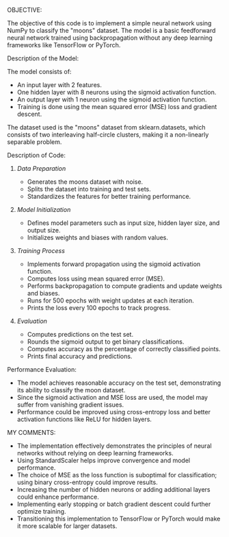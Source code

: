 OBJECTIVE:

The objective of this code is to implement a simple neural network using NumPy to classify the "moons" dataset. The model is a basic feedforward neural network trained using backpropagation without any deep learning frameworks like TensorFlow or PyTorch.

Description of the Model:

The model consists of:
- An input layer with 2 features.
- One hidden layer with 8 neurons using the sigmoid activation function.
- An output layer with 1 neuron using the sigmoid activation function.
- Training is done using the mean squared error (MSE) loss and gradient descent.

The dataset used is the "moons" dataset from sklearn.datasets, which consists of two interleaving half-circle clusters, making it a non-linearly separable problem.


Description of Code:

1. *Data Preparation*
   - Generates the moons dataset with noise.
   - Splits the dataset into training and test sets.
   - Standardizes the features for better training performance.

2. *Model Initialization*
   - Defines model parameters such as input size, hidden layer size, and output size.
   - Initializes weights and biases with random values.

3. *Training Process*
   - Implements forward propagation using the sigmoid activation function.
   - Computes loss using mean squared error (MSE).
   - Performs backpropagation to compute gradients and update weights and biases.
   - Runs for 500 epochs with weight updates at each iteration.
   - Prints the loss every 100 epochs to track progress.

4. *Evaluation*
   - Computes predictions on the test set.
   - Rounds the sigmoid output to get binary classifications.
   - Computes accuracy as the percentage of correctly classified points.
   - Prints final accuracy and predictions.
     

Performance Evaluation:

- The model achieves reasonable accuracy on the test set, demonstrating its ability to classify the moon dataset.
- Since the sigmoid activation and MSE loss are used, the model may suffer from vanishing gradient issues.
- Performance could be improved using cross-entropy loss and better activation functions like ReLU for hidden layers.

MY COMMENTS:

- The implementation effectively demonstrates the principles of neural networks without relying on deep learning frameworks.
- Using StandardScaler helps improve convergence and model performance.
- The choice of MSE as the loss function is suboptimal for classification; using binary cross-entropy could improve results.
- Increasing the number of hidden neurons or adding additional layers could enhance performance.
- Implementing early stopping or batch gradient descent could further optimize training.
- Transitioning this implementation to TensorFlow or PyTorch would make it more scalable for larger datasets.
